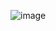 
![image](https://user-images.githubusercontent.com/93498907/168418421-f690eb70-9303-48cc-9e40-45ac365e1801.png)
